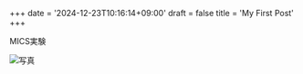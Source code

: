 +++
date = '2024-12-23T10:16:14+09:00'
draft = false
title = 'My First Post'
+++


MICS実験


![写真](/images/a.PNG)